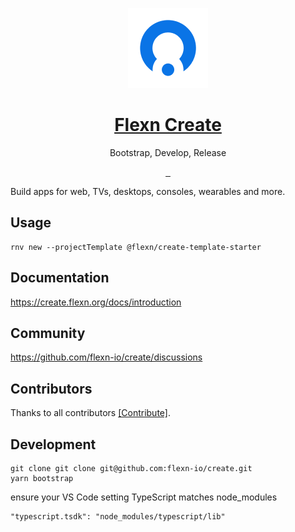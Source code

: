 <p align="center">
  <a href="https://create.flexn.org">
    <img src="https://github.com/flexn-io/create/blob/main/docs/static/img/logo128.png?raw=true" height="128" width="128">
    <h1 align="center">Flexn Create</h1>
  </a>
  <p align="center">Bootstrap, Develop, Release</p>

</p>

<p align="center">
  <a aria-label="NPM version" href="https://www.npmjs.com/package/@flexn/create">
    <img alt="" src="https://img.shields.io/npm/v/@flexn/create.svg?style=for-the-badge&labelColor=000000">
  </a>
  <a aria-label="License" href="https://github.com/flexn-io/create/blob/main/LICENSE">
    <img alt="" src="https://img.shields.io/npm/l/@flexn/create.svg?style=for-the-badge&labelColor=000000">
  </a>
  <a aria-label="Join the community on GitHub" href="https://github.com/flexn-io/create/discussions">
    <img alt="" src="https://img.shields.io/badge/Join%20the%20community-blueviolet.svg?style=for-the-badge&logo=Flexn&labelColor=000000&logoWidth=20">
  </a>
</p>

Build apps for web, TVs, desktops, consoles, wearables and more.

## Usage

```
rnv new --projectTemplate @flexn/create-template-starter
```

## Documentation

https://create.flexn.org/docs/introduction

## Community

https://github.com/flexn-io/create/discussions

## Contributors

Thanks to all contributors [[Contribute]](CONTRIBUTING.md).

## Development

```
git clone git clone git@github.com:flexn-io/create.git
yarn bootstrap
```

ensure your VS Code setting TypeScript matches node_modules

```
"typescript.tsdk": "node_modules/typescript/lib"
```
